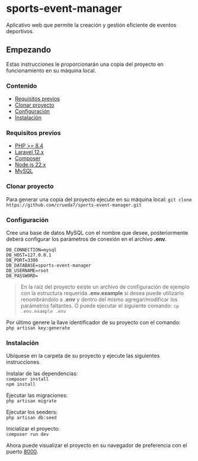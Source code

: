 # sports-event-manager

Aplicativo web que permite la creación y gestión eficiente de eventos deportivos.

## Empezando

Estas instrucciones le proporcionarán una copia del proyecto en funcionamiento en su máquina local.

### Contenido

- [Requisitos previos](#install)
- [Clonar proyecto](#Usage)
- [Configuración](#Configuración)
- [Instalación](#Instalación)

### Requisitos previos

- [PHP >= 8.4](https://www.php.net/manual/en/getting-started.php)
- [Laravel 12.x](https://laravel.com/docs/12.x/installation)
- [Composer](https://getcomposer.org/doc/00-intro.md)
- [Node.js 22.x](https://nodejs.org/en/docs/guides/getting-started-guide/)
- [MySQL](https://dev.mysql.com/doc/mysql-getting-started/en/)

### Clonar proyecto

Para generar una copia del proyecto ejecute en su máquina local:
`git clone https://github.com/crueda7/sports-event-manager.git`

### Configuración

Cree una base de datos MySQL con el nombre que desee,  posteriormente deberá configurar los parámetros de conexión en el archivo **.env**.

`DB_CONNECTION=mysql`    
`DB_HOST=127.0.0.1`    
`DB_PORT=3306`    
`DB_DATABASE=sports-event-manager`    
`DB_USERNAME=root`    
`DB_PASSWORD=`    


> En la raíz del proyecto existe un archivo de configuración de ejemplo con la estructura requerida **.env.example** si desea puede utilizarlo renombrándolo a **.env** y dentro del mismo agregar/modificar los parámetros faltantes.
> O puede ejecutar el siguiente comando:
> `cp .env.example .env`  

Por último genere la llave identificador de su proyecto con el comando:  
`php artisan key:generate`

### Instalación

Ubíquese en la carpeta de su proyecto y ejecute las siguientes instrucciones.

Instalar de las dependencias:  
`composer install`  
`npm install`

Ejecutar las migraciones:  
`php artisan migrate`

Ejecutar los seeders:  
`php artisan db:seed`

Inicializar el proyecto:  
`composer run dev`

Ahora puede visualizar el proyecto en su navegador de preferencia con el puerto [8000](http://127.0.0.1:8000).
